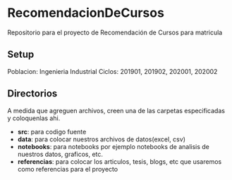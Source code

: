 # RecomendacionDeCursos

Repositorio para el proyecto de Recomendación de Cursos para matricula

## Setup
Poblacion: Ingenieria Industrial
Ciclos: 201901, 201902, 202001, 202002

## Directorios
A medida que agreguen archivos, creen una de las carpetas especificadas y coloquenlas ahi.

- **src**: para codigo fuente
- **data**: para colocar nuestros archivos de datos(excel, csv)
- **notebooks**: para notebooks por ejemplo notebooks de analisis de nuestros datos, graficos, etc.
- **referencias**: para colocar los articulos, tesis, blogs, etc que usaremos como referencias para el proyecto

